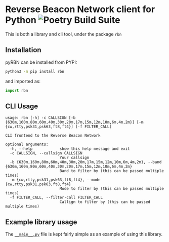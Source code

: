 # Reverse Beacon Network client for Python ![Poetry Build Suite](https://github.com/Ewpratten/pyRBN/workflows/Poetry%20Build%20Suite/badge.svg)

This is both a library and cli tool, under the package `rbn`

## Installation

pyRBN can be installed from PYPI:

```sh
python3 -m pip install rbn
```

and imported as:

```python
import rbn
```

## CLI Usage

```text
usage: rbn [-h] -c CALLSIGN [-b {630m,160m,80m,60m,40m,30m,20m,17m,15m,12m,10m,6m,4m,2m}] [-m {cw,rtty,psk31,psk63,ft8,ft4}] [-f FILTER_CALL]

CLI frontend to the Reverse Beacon Network

optional arguments:
  -h, --help            show this help message and exit
  -c CALLSIGN, --callsign CALLSIGN
                        Your callsign
  -b {630m,160m,80m,60m,40m,30m,20m,17m,15m,12m,10m,6m,4m,2m}, --band {630m,160m,80m,60m,40m,30m,20m,17m,15m,12m,10m,6m,4m,2m}
                        Band to filter by (this can be passed multiple times)
  -m {cw,rtty,psk31,psk63,ft8,ft4}, --mode {cw,rtty,psk31,psk63,ft8,ft4}
                        Mode to filter by (this can be passed multiple times)
  -f FILTER_CALL, --filter-call FILTER_CALL
                        Callign to filter by (this can be passed multiple times)
```

## Example library usage

The [`__main__.py`](https://github.com/Ewpratten/pyRBN/blob/master/rbn/__main__.py) file is kept fairly simple as an example of using this library.
